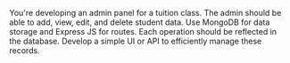 You're developing an admin panel for a tuition class. The admin should be able to add, view, edit, and delete student data. Use MongoDB for data storage and Express JS for routes. Each operation should be reflected in the database. Develop a simple UI or API to efficiently manage these records. 
